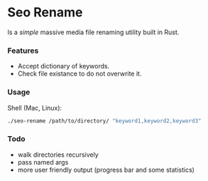 # Seo Rename

Is a _simple_ massive media file renaming utility built in Rust.


### Features

- Accept dictionary of keywords.
- Check file existance to do not overwrite it.

### Usage

Shell (Mac, Linux):

```sh
./seo-rename /path/to/directory/ "keyword1,keyword2,keyword3"
```

### Todo

- walk directories recursively
- pass named args
- more user friendly output (progress bar and some statistics)
